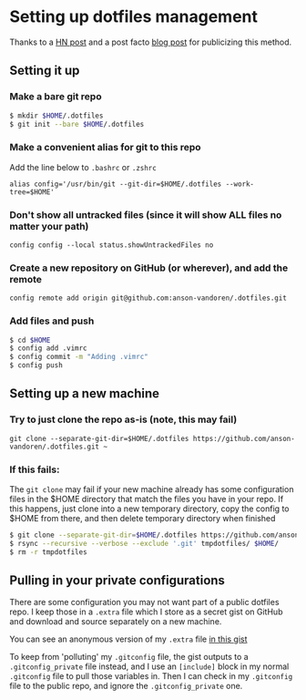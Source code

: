 # Setting up dotfiles management

Thanks to a [HN post](https://news.ycombinator.com/item?id=11070797) and a post facto 
[blog post](https://www.anand-iyer.com/blog/2018/a-simpler-way-to-manage-your-dotfiles.html) for 
publicizing this method.

## Setting it up

### Make a bare git repo

```bash
$ mkdir $HOME/.dotfiles
$ git init --bare $HOME/.dotfiles
```

### Make a convenient alias for git to this repo

Add the line below to `.bashrc` or `.zshrc`

`alias config='/usr/bin/git --git-dir=$HOME/.dotfiles --work-tree=$HOME'`

### Don't show all untracked files (since it will show ALL files no matter your path)

`config config --local status.showUntrackedFiles no`

### Create a new repository on GitHub (or wherever), and add the remote

`config remote add origin git@github.com:anson-vandoren/.dotfiles.git`

### Add files and push

```bash
$ cd $HOME
$ config add .vimrc
$ config commit -m "Adding .vimrc"
$ config push
```

## Setting up a new machine

### Try to just clone the repo as-is (note, this may fail)

`git clone --separate-git-dir=$HOME/.dotfiles https://github.com/anson-vandoren/.dotfiles.git ~`

### If this fails:

The `git clone` may fail if your new machine already has some configuration files in the $HOME directory
that match the files you have in your repo. If this happens, just clone into a new temporary directory,
copy the config to $HOME from there, and then delete temporary directory when finished

```bash
$ git clone --separate-git-dir=$HOME/.dotfiles https://github.com/anson-vandoren/.dotfiles.git tmpdotfiles
$ rsync --recursive --verbose --exclude '.git' tmpdotfiles/ $HOME/
$ rm -r tmpdotfiles
```

## Pulling in your private configurations

There are some configuration you may not want part of a public dotfiles repo. I keep those in a `.extra` file
which I store as a secret gist on GitHub and download and source separately on a new machine.

You can see an anonymous version of my `.extra` file [in this gist](https://gist.github.com/anson-vandoren/adb48de6130eeacf27ec8f545d839cf6)

To keep from 'polluting' my `.gitconfig` file, the gist outputs to a `.gitconfig_private` file instead, and I use
an `[include]` block in my normal `.gitconfig` file to pull those variables in. Then I can check in my 
`.gitconfig` file to the public repo, and ignore the `.gitconfig_private` one.
